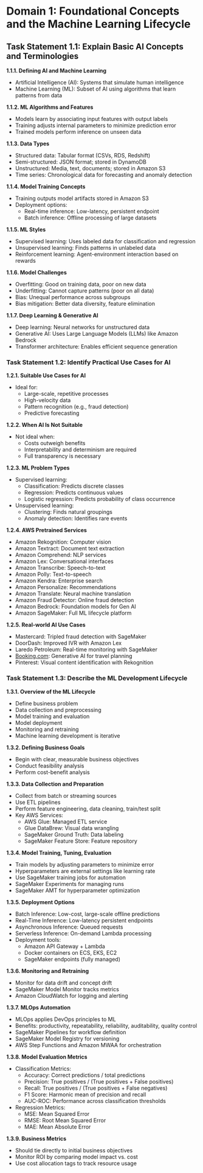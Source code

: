 # Domain 1: Foundational Concepts and the Machine Learning Lifecycle

## Task Statement 1.1: Explain Basic AI Concepts and Terminologies

**1.1.1. Defining AI and Machine Learning**

- Artificial Intelligence (AI): Systems that simulate human intelligence
- Machine Learning (ML): Subset of AI using algorithms that learn patterns from data

**1.1.2. ML Algorithms and Features**

- Models learn by associating input features with output labels
- Training adjusts internal parameters to minimize prediction error
- Trained models perform inference on unseen data

**1.1.3. Data Types**

- Structured data: Tabular format (CSVs, RDS, Redshift)
- Semi-structured: JSON format; stored in DynamoDB
- Unstructured: Media, text, documents; stored in Amazon S3
- Time series: Chronological data for forecasting and anomaly detection

**1.1.4. Model Training Concepts**

- Training outputs model artifacts stored in Amazon S3
- Deployment options:
    - Real-time inference: Low-latency, persistent endpoint
    - Batch inference: Offline processing of large datasets

**1.1.5. ML Styles**

- Supervised learning: Uses labeled data for classification and regression
- Unsupervised learning: Finds patterns in unlabeled data
- Reinforcement learning: Agent-environment interaction based on rewards

**1.1.6. Model Challenges**

- Overfitting: Good on training data, poor on new data
- Underfitting: Cannot capture patterns (poor on all data)
- Bias: Unequal performance across subgroups
- Bias mitigation: Better data diversity, feature elimination

**1.1.7. Deep Learning & Generative AI**

- Deep learning: Neural networks for unstructured data
- Generative AI: Uses Large Language Models (LLMs) like Amazon Bedrock
- Transformer architecture: Enables efficient sequence generation

### Task Statement 1.2: Identify Practical Use Cases for AI

**1.2.1. Suitable Use Cases for AI**

- Ideal for:
    - Large-scale, repetitive processes
    - High-velocity data
    - Pattern recognition (e.g., fraud detection)
    - Predictive forecasting

**1.2.2. When AI Is Not Suitable**

- Not ideal when:
    - Costs outweigh benefits
    - Interpretability and determinism are required
    - Full transparency is necessary

**1.2.3. ML Problem Types**

- Supervised learning:
    - Classification: Predicts discrete classes
    - Regression: Predicts continuous values
    - Logistic regression: Predicts probability of class occurrence
- Unsupervised learning:
    - Clustering: Finds natural groupings
    - Anomaly detection: Identifies rare events

**1.2.4. AWS Pretrained Services**

- Amazon Rekognition: Computer vision
- Amazon Textract: Document text extraction
- Amazon Comprehend: NLP services
- Amazon Lex: Conversational interfaces
- Amazon Transcribe: Speech-to-text
- Amazon Polly: Text-to-speech
- Amazon Kendra: Enterprise search
- Amazon Personalize: Recommendations
- Amazon Translate: Neural machine translation
- Amazon Fraud Detector: Online fraud detection
- Amazon Bedrock: Foundation models for Gen AI
- Amazon SageMaker: Full ML lifecycle platform

**1.2.5. Real-world AI Use Cases**

- Mastercard: Tripled fraud detection with SageMaker
- DoorDash: Improved IVR with Amazon Lex
- Laredo Petroleum: Real-time monitoring with SageMaker
- [Booking.com](http://Booking.com): Generative AI for travel planning
- Pinterest: Visual content identification with Rekognition

### Task Statement 1.3: Describe the ML Development Lifecycle

**1.3.1. Overview of the ML Lifecycle**

- Define business problem
- Data collection and preprocessing
- Model training and evaluation
- Model deployment
- Monitoring and retraining
- Machine learning development is iterative

**1.3.2. Defining Business Goals**

- Begin with clear, measurable business objectives
- Conduct feasibility analysis
- Perform cost-benefit analysis

**1.3.3. Data Collection and Preparation**

- Collect from batch or streaming sources
- Use ETL pipelines
- Perform feature engineering, data cleaning, train/test split
- Key AWS Services:
    - AWS Glue: Managed ETL service
    - Glue DataBrew: Visual data wrangling
    - SageMaker Ground Truth: Data labeling
    - SageMaker Feature Store: Feature repository

**1.3.4. Model Training, Tuning, Evaluation**

- Train models by adjusting parameters to minimize error
- Hyperparameters are external settings like learning rate
- Use SageMaker training jobs for automation
- SageMaker Experiments for managing runs
- SageMaker AMT for hyperparameter optimization

**1.3.5. Deployment Options**

- Batch Inference: Low-cost, large-scale offline predictions
- Real-Time Inference: Low-latency persistent endpoints
- Asynchronous Inference: Queued requests
- Serverless Inference: On-demand Lambda processing
- Deployment tools:
    - Amazon API Gateway + Lambda
    - Docker containers on ECS, EKS, EC2
    - SageMaker endpoints (fully managed)

**1.3.6. Monitoring and Retraining**

- Monitor for data drift and concept drift
- SageMaker Model Monitor tracks metrics
- Amazon CloudWatch for logging and alerting

**1.3.7. MLOps Automation**

- MLOps applies DevOps principles to ML
- Benefits: productivity, repeatability, reliability, auditability, quality control
- SageMaker Pipelines for workflow definition
- SageMaker Model Registry for versioning
- AWS Step Functions and Amazon MWAA for orchestration

**1.3.8. Model Evaluation Metrics**

- Classification Metrics:
    - Accuracy: Correct predictions / total predictions
    - Precision: True positives / (True positives + False positives)
    - Recall: True positives / (True positives + False negatives)
    - F1 Score: Harmonic mean of precision and recall
    - AUC-ROC: Performance across classification thresholds
- Regression Metrics:
    - MSE: Mean Squared Error
    - RMSE: Root Mean Squared Error
    - MAE: Mean Absolute Error

**1.3.9. Business Metrics**

- Should tie directly to initial business objectives
- Monitor ROI by comparing model impact vs. cost
- Use cost allocation tags to track resource usage